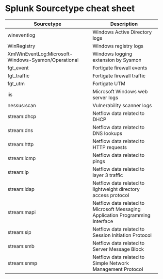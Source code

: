 # Splunk Sourcetype cheat sheet

|Sourcetype |Description|
|---|---|
|wineventlog| Windows Active Directory logs|
|WinRegistry| Windows registry logs|
|XmlWinEventLog:Microsoft-Windows-Sysmon/Operational| Windows logging extension by Sysmon |
|fgt_event| Fortigate firewall events|
|fgt_traffic| Fortigate firewall traffic|
|fgt_utm| Fortigate UTM|
|iis| Microsoft Windows web server logs|
|nessus:scan| Vulnerability scanner logs|
|stream:dhcp| Netflow data related to DHCP|
|stream:dns | Netflow data related to DNS lookups |
|stream:http | Netflow data related to HTTP requests|
|stream:icmp | Netflow data related to pings|
|stream:ip | Netflow data related to layer 3 traffic|
|stream:ldap | Netflow data related to lightweight directory access protocol|
|stream:mapi | Netflow data related to Microsoft Messaging Application Programming Interface|
|stream:sip | Netflow data  related to Session Initiation Protocol|
|stream:smb | Netflow data related to Server Message Block |
|stream:snmp | Netflow data related to Simple Network Management Protocol |
